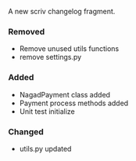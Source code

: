 
A new scriv changelog fragment.


### Removed

- Remove unused utils functions
- remove settings.py



### Added

- NagadPayment class added
- Payment process methods added
- Unit test initialize



### Changed

- utils.py updated
